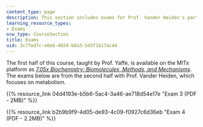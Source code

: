 ```yaml
---
content_type: page
description: This section includes exams for Prof. Vander Heiden's part of the course.
learning_resource_types:
- Exams
ocw_type: CourseSection
title: Exams
uid: 3c7fed7c-e6e6-4024-b8a3-545f1b17ac44
---
```


The first half of this course, taught by Prof. Yaffe, is available on the MITx platform as _[7.05x Biochemistry: Biomolecules, Methods, and Mechanisms](https://www.edx.org/course/biochemistry-biomolecules-methods-and-mechanisms?utm_source=mitopenlearning-mit-open-learning&utm_medium=affiliate_partner)_. The exams below are from the second half with Prof. Vander Heiden, which focuses on metabolism.

{{% resource_link 04d4193e-b5b6-5ac4-3a46-ae718d54e17e "Exam 3 (PDF - 2MB)" %}}

{{% resource_link b2b9b9f9-4d05-de93-4c09-f0927c6d36eb "Exam 4 (PDF - 2.2MB)" %}}